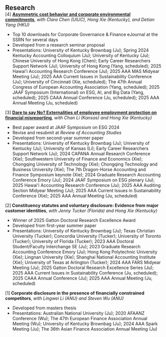  
<h2 id="research" style="margin: 2px 0px 0px;"> <br> 
<br> Research</h2>
<div>
  <div class="title"> [4] <strong> <a href="https://papers.ssrn.com/sol3/papers.cfm?abstract_id=5051865">Asymmetric cost behavior and corporate environmental commitments</a></strong>, <em>with Clara Chen (UIUC), Hong Xie (Kentucky), and Detian Yang (HKU)</em> </div>
  <ul>
    <li>  Top 10 downloads for Corporate Governance & Finance eJournal at the SSRN for several days  <br></li>
     <li>  Developed from a research seminar proposal <br></li>
     <li>  Presentations: University of Kentucky Brownbag (Ju); Spring 2024 Kentucky Accounting Colloquium (Ju); University of Kentucky (Ju); Chinese University of Hong Kong (Chen); Early Career Researchers Support Network (Ju); University of Hong Kong (Yang, scheduled); 2025 Hawai'i Accounting Research Conference (Ju); 2025 AAA MAS Midyear Meeting (Ju); 2025 AAA Current Issues in Sustainability Conference (Ju); University of Cincinnati (Xie, scheduled); The 47th Annual Congress of European Accounting Association (Yang, scheduled); 2025 JAAF Symposium (International) on ESG, AI, and Big Data (Yang, scheduled); 2025 CAAA Annual Conference (Ju, scheduled); 2025 AAA Annual Meeting (Ju, scheduled)</li>
  </ul>
</div>
  
<div>
<div class="title"> [3] <strong><a href="https://papers.ssrn.com/sol3/papers.cfm?abstract_id=5116433">Dare to say No? Externalities of employee employment protection on financial misreporting</a></strong>, <em>with Chan Li (Kansas) and Hong Xie (Kentucky)</em></div>
 <ul>
    <li>  Best paper award at JAAF Symposium on ESG 2024 <br></li>
     <li>  Revise and resubmit at <em>Review of Accounting Studies</em> <br></li>
     <li>  Developed from second-year summer paper <br></li>
  <li>  Presentations: University of Kentucky Brownbag (Ju); University of Kentucky (Ju); University of Kansas (Li); Early Career Researchers Support Network (Ju); 2024 CAPANA Annual Research Conference (Xie); Southwestern University of Finance and Economics (Xie); Chongqing University of Technology (Xie); Chongqing Technology and Business University (Xie); The 7th Dragon-Horse Accounting and Finance Symposium keynote (Xie); 2024 Graduate Research Accounting Conference Emory (Ju); 2024 JAAF Symposium on ESG plenary (Ju); 2025 Hawai'i Accounting Research Conference (Ju); 2025 AAA Auditing Section Midyear Meeting (Ju); 2025 AAA Current Issues in Sustainability Conference (Xie); 2025 AAA Annual Meeting (Ju, scheduled)</li>
  </ul>
</div>
  
<div>
 <div class="title"> [2]<strong> Constituency statutes and voluntary disclosure: Evidence from major customer identities</strong>, <em>with Jenny Tucker (Florida) and Hong Xie (Kentucky)</em></div>
 <ul>
     <li>  Winner of 2025 Gatton Doctoral Research Excellence Award <br></li>
      <li> Developed from first-year summer paper <br></li>
   <li>  Presentations: University of Kentucky Brownbag (Ju); Texas Christian University (Tucker); Concordia University (Tucker); University of Toronto (Tucker); University of Florida (Tucker); 2023 AAA Doctoral Student/Faculty Interchange SE (Ju); 2023 Graduate Research Accounting Conference Emory (Ju); Hong Kong Polytechnic University (Xie); Lingnan University (Xie); Shanghai National Accounting Institute (Xie); University of Texas at Arlington (Tucker); 2024 AAA FARS Midyear Meeting (Ju); 2025 Gatton Doctoral Research Excellence Series (Ju); 2025 AAA Current Issues in Sustainability Conference (Ju, scheduled); 2025 CAAA Annual Conference (Ju); 2025 AAA Annual Meeting (Ju, scheduled)</li>
  </ul>
</div>

<div>
 <div class="title"> [1]<strong> Corporate disclosure in the presence of financially constrained competitors</strong>, <em>with Lingwei Li (ANU) and Steven Wu (ANU)</em></div>
 <ul>
     <li> Developed from masters thesis <br></li>
   <li>  Presentations: Australian National University (Ju); 2020 AFAANZ Conference (Wu); The 47th European Finance Association Annual Meeting (Wu); University of Kentucky Brownbag (Ju); 2024 AAA Spark Meeting (Ju); The 36th Asian Finance Association Annual Meeting (Ju)</li>
  </ul>
</div>




  

 
